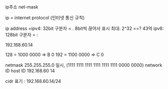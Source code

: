 ip주소 net-mask

ip = internet protocol (인터넷 통신 규칙)

ip address =ipv4: 32bit  구분자 = . 8bit씩 끊어서 표시 최대: 2^32 ==? 43억
            ipv6: 128bit 구분자 = :

192.168.60.14

128 = 1000 0000 =>
      B    0
192 = 1100 0000 =>
      C    0

netmask 255.255.255.0 일시, (1111 1111 1111 1111 1111 1111 0000 0000)
network ID host ID
192.168.60 14

cidr 표기 : 192.168.60.14/24
